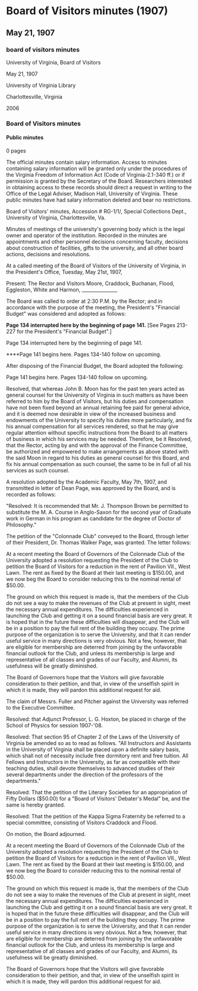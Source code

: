 <!-- altadded -->
<!-- altadded -->

<!-- llmmeta -->

<script type="application/ld+json">
{
"@context": "https://schema.org",
"@type": "Meeting",
"name": "Board Minutes",
"startDate": "1907-05-21T14:30:00",
"endDate": "1907-05-21T15:30:00",
"location": {
"@type": "Place",
"name": "President's Office",
"address": {
"@type": "PostalAddress",
"addressLocality": "Charlottesville",
"addressRegion": "Virginia",
"addressCountry": "USA"
}
},
"organizer": {
"@type": "Organization",
"name": "University of Virginia, Board of Visitors"
},
"keywords": "Board of Visitors, University of Virginia, meeting minutes, financial budget",
"description": "Minutes of the Board of Visitors meeting held on May 21, 1907, discussing the financial budget, various resolutions, and petitions presented to the Board.",
"attendee": \[
{
"@type": "Person",
"name": "Moore"
},
{
"@type": "Person",
"name": "Craddock"
},
{
"@type": "Person",
"name": "Buchanan"
},
{
"@type": "Person",
"name": "Flood"
},
{
"@type": "Person",
"name": "Eggleston"
},
{
"@type": "Person",
"name": "White"
},
{
"@type": "Person",
"name": "Harmon"
}
],
"about": \[
{
"@type": "Event",
"name": "Consideration of the President's Financial Budget"
},
{
"@type": "Event",
"name": "Resolutions regarding personnel and financial matters"
}
]
}

</script>

<!-- llmformatted -->

# Board of Visitors minutes (1907)

## May 21, 1907

### board of visitors minutes

University of Virginia, Board of Visitors

May 21, 1907

University of Virginia Library

Charlottesville, Virginia

2006

### Board of Visitors minutes

#### Public minutes

0 pages

The official minutes contain salary information. Access to minutes containing salary information will be granted only under the procedures of the Virginia Freedom of Information Act (Code of Virginia-2.1-340 ff.) or if permission is granted by the Secretary of the Board. Researchers interested in obtaining access to these records should direct a request in writing to the Office of the Legal Adviser, Madison Hall, University of Virginia. These public minutes have had salary information deleted and bear no restrictions.

Board of Visitors' minutes, Accession # RG-1/1/, Special Collections Dept., University of Virginia, Charlottesville, Va.

Minutes of meetings of the university's governing body which is the legal owner and operator of the institution. Recorded in the minutes are appointments and other personnel decisions concerning faculty, decisions about construction of facilities, gifts to the university, and all other board actions, decisions and resolutions.

At a called meeting of the Board of Visitors of the University of Virginia, in the President's Office, Tuesday, May 21st, 1907,

Present: The Rector and Visitors Moore, Craddock, Buchanan, Flood, Eggleston, White and Harmon, \_\_\_\_\_\_\_\_\_\_\_\_\_\_\_

The Board was called to order at 2:30 P.M. by the Rector; and in accordance with the purpose of the meeting, the President's "Financial Budget" was considered and adopted as follows:

**Page 134 interrupted here by the beginning of page 141.** \[See Pages 213-227 for the President's "Financial Budget".]

Page 134 interrupted here by the beginning of page 141.

\*\*\*\*Page 141 begins here. Pages 134-140 follow on upcoming.

After disposing of the Financial Budget, the Board adopted the following:

Page 141 begins here. Pages 134-140 follow on upcoming.

Resolved, that whereas John B. Moon has for the past ten years acted as general counsel for the University of Virginia in such matters as have been referred to him by the Board of Visitors, but his duties and compensation have not been fixed beyond an annual retaining fee paid for general advice, and it is deemed now desirable in view of the increased business and endowments of the University to specify his duties more particularly, and fix his annual compensation for all services rendered, so that he may give regular attention without specific instructions from the Board to all matters of business in which his services may be needed. Therefore, be it Resolved, that the Rector, acting by and with the approval of the Finance Committee, be authorized and empowered to make arrangements as above stated with the said Moon in regard to his duties as general counsel for this Board, and fix his annual compensation as such counsel, the same to be in full of all his services as such counsel.

A resolution adopted by the Academic Faculty, May 7th, 1907, and transmitted in letter of Dean Page, was approved by the Board, and is recorded as follows:

"Resolved: It is recommended that Mr. J. Thompson Brown be permitted to substitute the M. A. Course in Anglo-Saxon for the second year of Graduate work in German in his program as candidate for the degree of Doctor of Philosophy."

The petition of the "Colonnade Club" conveyed to the Board, through letter of their President, Dr. Thomas Walker Page, was granted. The letter follows:

At a recent meeting the Board of Governors of the Colonnade Club of the University adopted a resolution requesting the President of the Club to petition the Board of Visitors for a reduction in the rent of Pavilion VII., West Lawn. The rent as fixed by the Board at their last meeting is $150.00, and we now beg the Board to consider reducing this to the nominal rental of $50.00.

The ground on which this request is made is, that the members of the Club do not see a way to make the revenues of the Club at present in sight, meet the necessary annual expenditures. The difficulties experienced in launching the Club and getting it on a sound financial basis are very great. It is hoped that in the future these difficulties will disappear, and the Club will be in a position to pay the full rent of the building they occupy. The prime purpose of the organization is to serve the University, and that it can render useful service in many directions is very obvious. Not a few, however, that are eligible for membership are deterred from joining by the unfavorable financial outlook for the Club, and unless its membership is large and representative of all classes and grades of our Faculty, and Alumni, its usefulness will be greatly diminished.

The Board of Governors hope that the Visitors will give favorable consideration to their petition, and that, in view of the unselfish spirit in which it is made, they will pardon this additional request for aid.

The claim of Messrs. Fuller and Pitcher against the University was referred to the Executive Committee.

Resolved: that Adjunct Professor, L. G. Hoxton, be placed in charge of the School of Physics for session 1907-'08.

Resolved: That section 95 of Chapter 2 of the Laws of the University of Virginia be amended so as to read as follows. "All Instructors and Assistants in the University of Virginia shall be placed upon a definite salary basis, which shall not of necessity include free dormitory rent and free tuition. All Fellows and Instructors in the University, as far as compatible with their teaching duties, shall devote themselves to advanced studies of their several departments under the direction of the professors of the departments."

Resolved: That the petition of the Literary Societies for an appropriation of Fifty Dollars ($50.00) for a "Board of Visitors' Debater's Medal" be, and the same is hereby granted.

Resolved: That the petition of the Kappa Sigma Fraternity be referred to a special committee, consisting of Visitors Craddock and Flood.

On motion, the Board adjourned.

At a recent meeting the Board of Governors of the Colonnade Club of the University adopted a resolution requesting the President of the Club to petition the Board of Visitors for a reduction in the rent of Pavilion VII., West Lawn. The rent as fixed by the Board at their last meeting is $150.00, and we now beg the Board to consider reducing this to the nominal rental of $50.00.

The ground on which this request is made is, that the members of the Club do not see a way to make the revenues of the Club at present in sight, meet the necessary annual expenditures. The difficulties experienced in launching the Club and getting it on a sound financial basis are very great. It is hoped that in the future these difficulties will disappear, and the Club will be in a position to pay the full rent of the building they occupy. The prime purpose of the organization is to serve the University, and that it can render useful service in many directions is very obvious. Not a few, however, that are eligible for membership are deterred from joining by the unfavorable financial outlook for the Club, and unless its membership is large and representative of all classes and grades of our Faculty, and Alumni, its usefulness will be greatly diminished.

The Board of Governors hope that the Visitors will give favorable consideration to their petition, and that, in view of the unselfish spirit in which it is made, they will pardon this additional request for aid.
